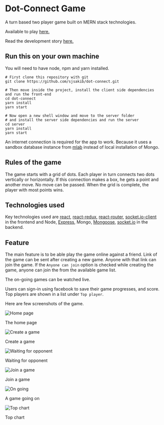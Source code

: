 # Dot-Connect Game

A turn based two player game built on MERN stack technologies.

Available to play [here.](https://dot-connect.sakib.dev/)

Read the development story [here.](https://medium.com/@sjsakib/how-i-built-my-first-react-app-dot-connect-364f39ca0db7)

## Run this on your own machine

You will need to have node, npm and yarn installed.

```
# First clone this repository with git
git clone https://github.com/sjsakib/dot-connect.git

# Then move inside the project, install the client side dependencies and run the front-end
cd dot-connect
yarn install
yarn start

# Now open a new shell window and move to the server folder
# and install the server side dependencies and run the server
cd server
yarn install
yarn start
```

An internet connection is required for the app to work. Because it uses a sandbox database instance from [mlab](https://mlab.com/) instead of local installation of Mongo. 


## Rules of the game
The game starts with a grid of dots. Each player in turn connects two dots vertically or horizontally. If this connection makes a box, he gets a point and another move. No move can be passed. When the grid is complete, the player with most points wins.


## Technologies used
Key technologies used are [react](https://github.com/facebook/react), [react-redux](https://github.com/reduxjs/react-redux), [react-router](https://github.com/ReactTraining/react-router), [socket.io-client](https://github.com/socketio/socket.io-client) in the frontend and Node, [Express](https://github.com/expressjs/express), Mongo, [Mongoose](https://github.com/Automattic/mongoose), [socket.io](https://github.com/socketio/socket.io) in the backend.


## Feature

The main feature is to be able play the game online against a friend. Link of the game can be sent after creating a new game. Anyone with that link can join the game. If the `Anyone can join` option is checked while creating the game, anyone can join the from the available game list.

The on-going games can be watched live.

Users can sign-in using facebook to save their game progresses, and score. Top players are shown in a list under `Top player`.

Here are few screenshots of the game.

![Home page](screenshots/home.png)

The home page

![Create a game](screenshots/create.png)

Create a game

![Waiting for opponent](screenshots/waiting.png)

Waiting for opponent

![Join a game](screenshots/join.png)

Join a game

![On going](screenshots/playing.png)

A game going on

![Top chart](/screenshots/topchart.png)

Top chart
